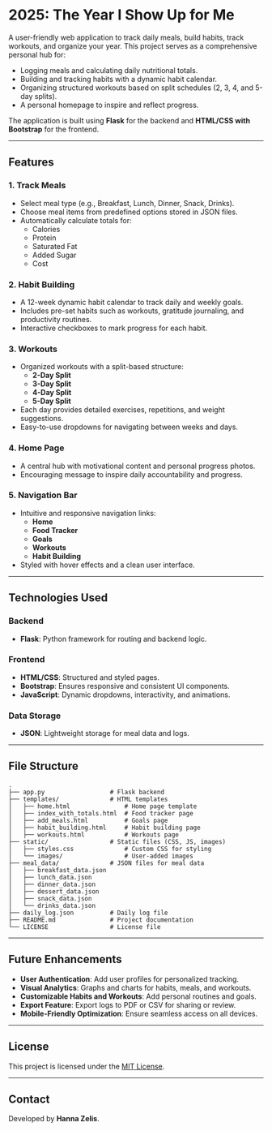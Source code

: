 # 2025: The Year I Show Up for Me

A user-friendly web application to track daily meals, build habits, track workouts, and organize your year. This project serves as a comprehensive personal hub for:

- Logging meals and calculating daily nutritional totals.
- Building and tracking habits with a dynamic habit calendar.
- Organizing structured workouts based on split schedules (2, 3, 4, and 5-day splits).
- A personal homepage to inspire and reflect progress.

The application is built using **Flask** for the backend and **HTML/CSS with Bootstrap** for the frontend.

---

## Features

### 1. Track Meals
- Select meal type (e.g., Breakfast, Lunch, Dinner, Snack, Drinks).
- Choose meal items from predefined options stored in JSON files.
- Automatically calculate totals for:
  - Calories
  - Protein
  - Saturated Fat
  - Added Sugar
  - Cost

### 2. Habit Building
- A 12-week dynamic habit calendar to track daily and weekly goals.
- Includes pre-set habits such as workouts, gratitude journaling, and productivity routines.
- Interactive checkboxes to mark progress for each habit.

### 3. Workouts
- Organized workouts with a split-based structure:
  - **2-Day Split**
  - **3-Day Split**
  - **4-Day Split**
  - **5-Day Split**
- Each day provides detailed exercises, repetitions, and weight suggestions.
- Easy-to-use dropdowns for navigating between weeks and days.

### 4. Home Page
- A central hub with motivational content and personal progress photos.
- Encouraging message to inspire daily accountability and progress.

### 5. Navigation Bar
- Intuitive and responsive navigation links:
  - **Home**
  - **Food Tracker**
  - **Goals**
  - **Workouts**
  - **Habit Building**
- Styled with hover effects and a clean user interface.

---

## Technologies Used

### Backend
- **Flask**: Python framework for routing and backend logic.

### Frontend
- **HTML/CSS**: Structured and styled pages.
- **Bootstrap**: Ensures responsive and consistent UI components.
- **JavaScript**: Dynamic dropdowns, interactivity, and animations.

### Data Storage
- **JSON**: Lightweight storage for meal data and logs.

---

## File Structure

```
.
├── app.py                  # Flask backend
├── templates/              # HTML templates
│   ├── home.html               # Home page template
│   ├── index_with_totals.html  # Food tracker page
│   ├── add_meals.html          # Goals page
│   ├── habit_building.html     # Habit building page
│   ├── workouts.html           # Workouts page
├── static/                 # Static files (CSS, JS, images)
│   ├── styles.css              # Custom CSS for styling
│   └── images/                 # User-added images
├── meal_data/              # JSON files for meal data
│   ├── breakfast_data.json
│   ├── lunch_data.json
│   ├── dinner_data.json
│   ├── dessert_data.json
│   ├── snack_data.json
│   └── drinks_data.json
├── daily_log.json          # Daily log file
├── README.md               # Project documentation
└── LICENSE                 # License file
```

---

## Future Enhancements
- **User Authentication**: Add user profiles for personalized tracking.
- **Visual Analytics**: Graphs and charts for habits, meals, and workouts.
- **Customizable Habits and Workouts**: Add personal routines and goals.
- **Export Feature**: Export logs to PDF or CSV for sharing or review.
- **Mobile-Friendly Optimization**: Ensure seamless access on all devices.

---

## License

This project is licensed under the [MIT License](LICENSE).

---

## Contact

Developed by **Hanna Zelis**.
